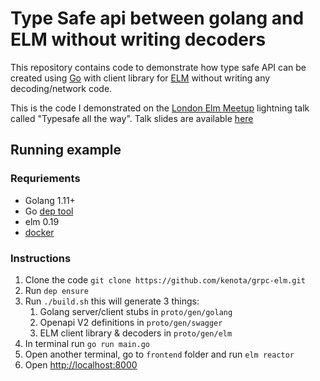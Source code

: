 # Type Safe api between golang and ELM without writing decoders

This repository contains code to demonstrate how type safe API can be created using [Go](http://golang.org) with client library for [ELM](https://elm-lang.org/) without writing any decoding/network code.

This is the code I demonstrated on the [London Elm Meetup](https://www.meetup.com/Elm-London-Meetup/) lightning talk called "Typesafe all the way". Talk slides are available [here](https://docs.google.com/presentation/d/1GvTgJvtKOHaECCmphjl_1zNJjIWk1dXKrq9v_NyX0aU/edit?usp=sharing)

## Running example

### Requriements

* Golang 1.11+
* Go [dep tool](https://github.com/golang/dep)
* elm 0.19
* [docker](https://www.docker.com/)

### Instructions

1. Clone the code `git clone https://github.com/kenota/grpc-elm.git`
1. Run `dep ensure`
2. Run `./build.sh` this will generate 3 things:
   1. Golang server/client stubs in `proto/gen/golang`
   2. Openapi V2 definitions in `proto/gen/swagger`
   3. ELM client library & decoders in `proto/gen/elm`
3. In terminal run `go run main.go`
4. Open another terminal, go to `frontend` folder and run `elm reactor`
5. Open [http://localhost:8000](http://localhost:8000) 

